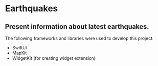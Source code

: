 # Earthquakes

## Present information about latest earthquakes.

The following frameworks and libraries were used to develop this project:
- SwiftUI
- MapKit
- WidgetKit (for creating widget extension)
